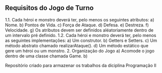 ## Requisitos do Jogo de Turno
1.1. Cada héroi e monstro deverá ter, pelo menos os seguintes atributos:
	a) Nome.
	b) Pontos de Vida.
	c) Força de Ataque.
	d) Defesa.
	e) Destreza.
	f) Velocidade.
	g) Os atributos devem ser definidos aléatoriamente dentro de um intervalo pré definido.
1.2. Cada héroi e monstro deverá ter, pelo menos as seguintes implementações:
	a) Um construtor.
	b) Getters e Setters.
	c) Um método abstrato chamado realizarAtaque().
	d) Um método estático que gere um héroi ou um monstro.
2. Organização do Jogo
	a) Acomode o jogo dentro de uma classe chamada Game.
	b) 

Repositório criado para armazenar os trabalhos da diciplina Programação II
